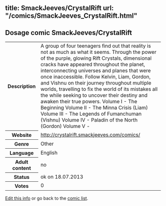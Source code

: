 title: SmackJeeves/CrystalRift
url: "/comics/SmackJeeves_CrystalRift.html"
---
Dosage comic SmackJeeves/CrystalRift
-----------------------------------------

<p id="msg"></p>
<script type="text/javascript">
if (window.location.search === '?edit_info_mail=sent_ok') {
  var elem = document.getElementById("msg");
  elem.innerHTML = 'Edited information sucessfully sent for review, which is usually done daily. Thanks!';
  elem.className = 'ok';
}
</script>
<table class="comicinfo">
<tr>
<th>Description</th><td>A group of four teenagers find out that reality is not as much as what it seems. Through the power of the purple, glowing Rift Crystals, dimensional cracks have appeared throughout the planet, interconnecting universes and planes that were once inaccessible. Follow Kelvin, Liam, Gordon, and Vishnu on their journey throughout multiple worlds, travelling to fix the world of its mistakes all the while seeking to uncover their destiny and awaken their true powers. Volume I - The Beginning Volume II - The Minna Crisis (Liam) Volume III - The Legends of Fumanchuman (Vishnu) Volume IV - Paladin of the North (Gordon) Volume V -</td>
</tr>
<tr>
<th>Website</th><td><a href="http://crystalrift.smackjeeves.com/comics/">http://crystalrift.smackjeeves.com/comics/</a></td>
</tr>
<tr>
<th>Genre</th><td>Other</td>
</tr>
<tr>
<th>Language</th><td>English</td>
</tr>
<tr>
<th>Adult content</th><td>no</td>
</tr>
<tr>
<th>Status</th><td>ok on 18.07.2013</td>
</tr>
<tr>
<th>Votes</th><td>0</td>
</tr>
</table>

[Edit this info](SmackJeeves_CrystalRift_edit.html) or go back to the [comic list](../comic-index.html).
